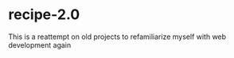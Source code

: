 # recipe-2.0
This is a reattempt on old projects to refamiliarize myself with web development again
